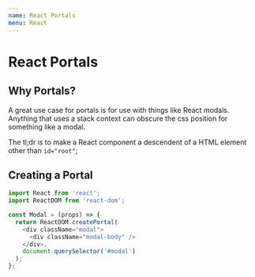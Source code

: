 ```yaml
---
name: React Portals
menu: React
---
```


# React Portals

## Why Portals?

A great use case for portals is for use with things like React modals. Anything that uses a stack context can obscure the css position for something like a modal.

The tl;dr is to make a React component a descendent of a HTML element other than `id="root"`;

## Creating a Portal

```javascript
import React from 'react';
import ReactDOM from 'react-dom';

const Modal = (props) => {
  return ReactDOM.createPortal(
    <div className="modal">
      <div className="modal-body" />
    </div>,
    document.querySelector('#modal')
  );
};
```
